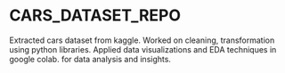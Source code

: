 # CARS_DATASET_REPO
Extracted cars dataset from kaggle. Worked on cleaning, transformation using python libraries. Applied data visualizations and EDA techniques in google colab. for data analysis and insights.

